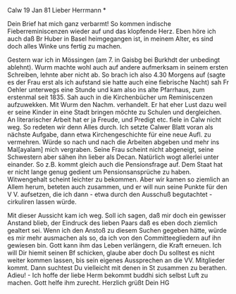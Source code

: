  Calw 19 Jan 81
Lieber Herrmann <Mogl>*

Dein Brief hat mich ganz verbarmt! So kommen indische Fieberreminiscenzen wieder auf und das klopfende Herz. Eben höre ich auch daß Br Huber in Basel heimgegangen ist, in meinem Alter, es sind doch alles Winke uns fertig zu machen.

Gestern war ich in Mössingen (am 7. in Gaisbg bei Burkhdt der unbedingt ablehnt). Wurm machte wohl auch auf andere aufmerksam in seinem ersten Schreiben, lehnte aber nicht ab. So brach ich also 4.30 Morgens auf (sagte es der Frau erst als ich aufstand sie hatte auch eine fiebrische Nacht) sah Fr Oehler unterwegs eine Stunde und kam also ins alte Pfarrhaus, zum erstenmal seit 1835. Sah auch in die Kirchenbücher um Reminiscenzen aufzuwekken. Mit Wurm den Nachm. verhandelt. Er hat eher Lust dazu weil er seine Kinder in eine Stadt bringen möchte zu Schulen und dergleichen. An literarischer Arbeit hat er ja Freude, und Predigt etc. fiele in Calw nicht weg. So redeten wir denn Alles durch. Ich setzte Calwer Blatt voran als nächste Aufgabe, dann etwa Kirchengeschichte für eine neue Aufl. zu vermehren. Würde so nach und nach die Arbeiten abgeben und mehr ins Mal[ayalam] mich vergraben. Seine Frau scheint nicht abgeneigt, seine Schwestern aber sähen ihn lieber als Decan. Natürlich wogt allerlei unter einander. So z.B. kommt gleich auch die Pensionsfrage auf. Dem Staat hat er nicht lange genug gedient um Pensionsansprüche zu haben. Witwengehalt scheint leichter zu bekommen. Aber wir kamen so ziemlich an Allem herum, beteten auch zusammen, und er will nun seine Punkte für den V V. aufsetzen, die ich dann - etwa durch den Ausschuß begutachtet - cirkuliren lassen würde.

Mit dieser Aussicht kam ich weg. Soll ich sagen, daß mir doch ein gewisser Anstand blieb, der Eindruck des lieben Paars daß es eben doch ziemlich gealtert sei. Wenn ich den Anstoß zu diesem Suchen gegeben hätte, würde es mir mehr ausmachen als so, da ich von den Committeegliedern auf ihn gewiesen bin. Gott kann ihm das Leben verlängern, die Kraft erneuen. Ich will Dir hiemit seinen Bf schicken, glaube aber doch Du solltest es nicht weiter kommen lassen, bis sein eigenes Aussprechen an die VV. Mitglieder kommt. Dann suchtest Du vielleicht mit denen in St zusammen zu berathen. Adieu! - Ich hoffe der liebe Herm bekommt buddhi sich selbst Luft zu machen. Gott helfe ihm zurecht.
 Herzlich grüßt Dein HG
